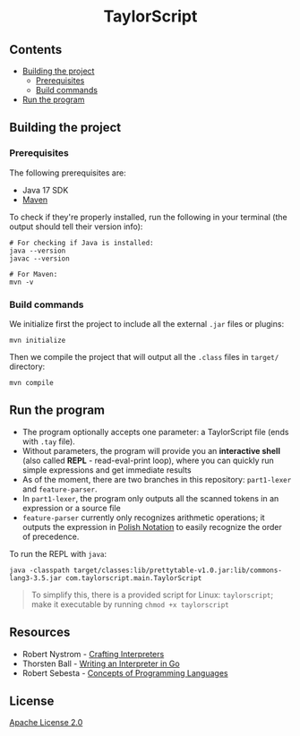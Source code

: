 <div align="center">
    <h1>TaylorScript</h1>
</div>

## Contents
- [Building the project](#building-the-project)
  - [Prerequisites](#prerequisites)
  - [Build commands](#build-commands)
- [Run the program](#run-the-program)

## Building the project

### Prerequisites
The following prerequisites are:
- Java 17 SDK
- [Maven](https://maven.apache.org/download.cgi)

To check if they're properly installed, run the
following in your terminal (the output should tell their version info):
```shell
# For checking if Java is installed:
java --version
javac --version

# For Maven:
mvn -v
```

### Build commands
We initialize first the project to include all the external `.jar`
files or plugins:
```shell
mvn initialize
```

Then we compile the project that will output all the `.class`
files in `target/` directory:
```shell
mvn compile
```

## Run the program
- The program optionally accepts one parameter: a TaylorScript
  file (ends with `.tay` file).
- Without parameters, the program will provide you an **interactive
  shell** (also called **REPL** - read-eval-print loop), where you can quickly
  run simple expressions and get immediate results
- As of the moment, there are two branches in this repository:
  `part1-lexer` and `feature-parser`.
- In `part1-lexer`, the program only outputs all the scanned tokens in
  an expression or a source file
- `feature-parser` currently only recognizes arithmetic operations; it outputs
the expression in [Polish Notation](https://en.wikipedia.org/wiki/Polish_notation) to easily recognize the order
of precedence.

To run the REPL with `java`:
```shell
java -classpath target/classes:lib/prettytable-v1.0.jar:lib/commons-lang3-3.5.jar com.taylorscript.main.TaylorScript
```

> To simplify this, there is a provided script for Linux: `taylorscript`;
> make it executable by running `chmod +x taylorscript`

## Resources
* Robert Nystrom - [Crafting Interpreters](https://craftinginterpreters.com/)
* Thorsten Ball - [Writing an Interpreter in Go](https://interpreterbook.com/)
* Robert Sebesta - [Concepts of Programming Languages](https://books.google.com.ph/books/about/Concepts_of_Programming_Languages.html?id=Z1Y_AQAAIAAJ&redir_esc=y)

## License
[Apache License 2.0](https://github.com/datsudo/taylorscript/blob/main/LICENSE)
